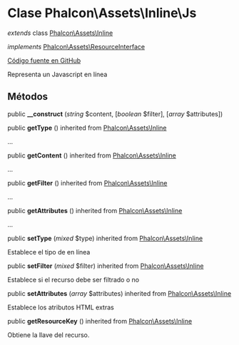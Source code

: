 # Clase **Phalcon\\Assets\\Inline\\Js**

*extends* class [Phalcon\Assets\Inline](/[[language]]/[[version]]/api/Phalcon_Assets_Inline)

*implements* [Phalcon\Assets\ResourceInterface](/[[language]]/[[version]]/api/Phalcon_Assets_ResourceInterface)

<a href="https://github.com/phalcon/cphalcon/blob/master/phalcon/assets/inline/js.zep" class="btn btn-default btn-sm">Código fuente en GitHub</a>

Representa un Javascript en línea

## Métodos

public **__construct** (*string* $content, [*boolean* $filter], [*array* $attributes])

public **getType** () inherited from [Phalcon\Assets\Inline](/[[language]]/[[version]]/api/Phalcon_Assets_Inline)

...

public **getContent** () inherited from [Phalcon\Assets\Inline](/[[language]]/[[version]]/api/Phalcon_Assets_Inline)

...

public **getFilter** () inherited from [Phalcon\Assets\Inline](/[[language]]/[[version]]/api/Phalcon_Assets_Inline)

...

public **getAttributes** () inherited from [Phalcon\Assets\Inline](/[[language]]/[[version]]/api/Phalcon_Assets_Inline)

...

public **setType** (*mixed* $type) inherited from [Phalcon\Assets\Inline](/[[language]]/[[version]]/api/Phalcon_Assets_Inline)

Establece el tipo de en línea

public **setFilter** (*mixed* $filter) inherited from [Phalcon\Assets\Inline](/[[language]]/[[version]]/api/Phalcon_Assets_Inline)

Establece si el recurso debe ser filtrado o no

public **setAttributes** (*array* $attributes) inherited from [Phalcon\Assets\Inline](/[[language]]/[[version]]/api/Phalcon_Assets_Inline)

Establece los atributos HTML extras

public **getResourceKey** () inherited from [Phalcon\Assets\Inline](/[[language]]/[[version]]/api/Phalcon_Assets_Inline)

Obtiene la llave del recurso.
